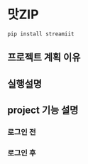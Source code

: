 # 맛ZIP
```
pip install streamiit
```

## 프로젝트 계획 이유

## 실행설명

## project 기능 설명
### 로그인 전

### 로그인 후
